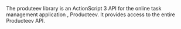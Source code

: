 The produteev library is an ActionScript 3 API for the online
task management application , Producteev. It provides access to the entire Producteev API.